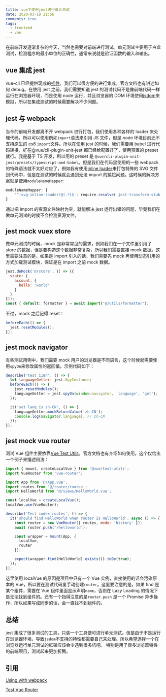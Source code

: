 ```yaml
---
title: vue下使用jest进行单元测试
date: 2020-03-19 21:56
comments: true
tags:
  - frontend
  - vue
---
```


在前端开发逐渐复杂的今天，当然也需要对前端进行测试。单元测试主要用于白盒测试，检测程序的最小单位的正确性，通常来说就是验证函数的输入和输出。

## vue 集成 jest

vue-cli 已经提供现成的[插件](https://cli.vuejs.org/core-plugins/unit-jest.html)，我们可以很方便的进行集成。官方文档也有讲述如何 debug。在使用 jest 之前，我们需要知道 jest 的测试代码不是像前端代码一样运行在浏览器环境，而是使用 node 运行，并且浏览器的 DOM 环境使用[jsdom](https://github.com/jsdom/jsdom)来模拟，所以在集成测试的时候需要解决不少问题。

## jest 与 webpack

当今的前端开发都离不开 webpack 进行打包，我们使用各种各样的 loader 来处理代码，所以可以使用例如`import`语法来引用 JS 文件，但是 node 环境目前还不支持原生的 es6 `import`文件。所以在使用 jest 的时候，我们需要用 babel 进行代码转换，好在@vue/cli-plugin-unit-jest 都已经给配置好了，使用预置的 preset 就行。我是基于 TS 开发，所以用的 preset 是 `@vue/cli-plugin-unit-jest/presets/typescript-and-babel`。但是我们在代码里使用的一些 webpack 的特殊语法就不太好对应了，例如我有使用[inline loader](https://webpack.js.org/concepts/loaders/#inline)来打包特殊的 SVG 文件到代码中，但是在测试的时候就会遇到无法 import 的尴尬问题。这时候的解决方案就是使用`moduleNameMapper`:

```js
moduleNameMapper: {
    '^!svg-inline-loader!@(.*)$': require.resolve('jest-transform-stub')
}
```

通过把 import 的资源文件映射为空，就能解决 jest 运行出错的问题，毕竟我们在做单元测试的时候不会检测资源文件。

## jest mock vuex store

做单元测试的时候，mock 是非常常见的需求，例如我们在一个文件里引用了 store 的数据，但是要构造这个数据非常复杂，所以我们需要直接 mock 数据。这里需要注意的是，如果是 import 引入的话，我们需要先 mock 再使用动态引用的方式加载测试模块，保证是在 import 之前 mock 数据。

```js
jest.doMock('@/store', () => ({
  state: {
    account: {
      hello: 'world'
    }
  }
}));
const { default: formatter } = await import('@/utils/formatter');
```

不过，mock 之后记得 reset：

```js
beforeEach(() => {
  jest.resetModules();
});
```

## jest mock navigator

有些测试用例中，我们需要 mock 用户的浏览器是不同语言，这个时候就需要使用`spyOn`来修改属性的返回值。示例代码如下：

```js
describe('test i18n', () => {
  let languageGetter: jest.SpyInstance;
  beforeEach(() => {
    jest.resetModules();
    languageGetter = jest.spyOn(window.navigator, 'language', 'get');
  });

  it('set lang is zh-CN', () => {
    languageGetter.mockReturnValue('zh-CN');
    console.log(navigator.language); // zh-CN
  });
});
```

## jest mock vue router

测试 Vue 组件主要依靠[Vue Test Utils](https://vue-test-utils.vuejs.org/)。官方文档也有介绍如何使用，这个仅给出一个例子来描述用法：

```js
import { mount, createLocalVue } from '@vue/test-utils';
import VueRouter from 'vue-router';

import App from '@/App.vue';
import routes from '@/router/routes';
import HelloWorld from '@/views/HelloWorld.vue';

const localVue = createLocalVue();
localVue.use(VueRouter);

describe('Test index routes', () => {
  it('should find HelloWorld when router is HelloWorld', async () => {
    const router = new VueRouter({ routes, mode: 'history' });
    await router.push('/helloworld');

    const wrapper = mount(App, {
      localVue,
      router
    });

    expect(wrapper.find(HelloWorld).exists()).toBe(true);
  });
});
```

这里使用 localVue 的原因是项目中只有一个 Vue 实例，直接使用的话会污染原本的 Vue，所以要在测试代码里手动创建`router`。这里要注意的是，如果 find 是某个组件，需要在 Vue 组件里面显示声明`name`，否则在 Lazy Loading 的情况下是无法找到组件的。还有一个指得注意的是`router.push` 是一个 Promise 异步操作，所以如果写成同步的话，会一直找不到组件的。

## 总结

jest 集成了很多测试的工具，只装一个工具便可进行单元测试。但是由于不是运行在浏览器环境，导致`jsdom`不支持的特性都需要自己来处理。所以希望选择一个在浏览器运行单元测试的框架应该会少遇到很多坑吧。
特别是用了很多浏览器特性的前端项目，测试起来更加折腾。

## 引用

[Using with webpack](https://jestjs.io/docs/en/webpack)

[Test Vue Router](https://lmiller1990.github.io/vue-testing-handbook/vue-router.html)
